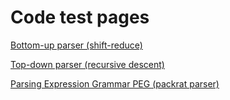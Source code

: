 # Code test pages

[Bottom-up parser (shift-reduce)](https://luisespino.github.io/compilers/peggy/01_differences/shift_reduce.html)

[Top-down parser (recursive descent)](https://luisespino.github.io/compilers/peggy/01_differences/recursive.html)

[Parsing Expression Grammar PEG (packrat parser)](https://luisespino.github.io/compilers/peggy/02_calc/calc.html)
